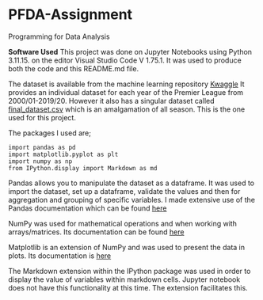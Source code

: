 # PFDA-Assignment
Programming for Data Analysis

**Software Used**
This project was done on Jupyter Notebooks using Python 3.11.15. on the editor Visual Studio Code V 1.75.1. It was used to produce both the code and this README.md file.

The dataset is available from the machine learning repository [Kwaggle](https://www.kaggle.com/datasets/saife245/english-premier-league)
It provides an individual dataset for each year of the Premier League from 2000/01-2019/20. However it also has a singular dataset called [final_dataset.csv](https://github.com/Kevin002023/PFDA-Assignment/blob/main/Premier_league_stats/Datasets/final_dataset.csv) which is an amalgamation of all season. This is the one used for this project.

The packages I used are;

````
import pandas as pd
import matplotlib.pyplot as plt
import numpy as np
from IPython.display import Markdown as md

````
Pandas allows you to manipulate the dataset as a dataframe. It was used to import the dataset, set up a dataframe, validate the values and then for aggregation and grouping of specific variables. I made extensive use of the Pandas documentation which can be found [here](https://pandas.pydata.org/pandas-docs/stable/getting_started/index.html)

NumPy was used for mathematical operations and when working with arrays/matrices. Its documentation can be found [here](https://numpy.org/doc/stable/)

Matplotlib is an extension of NumPy and was used to present the data in plots. Its documentation is [here](https://matplotlib.org/stable/index.html)


The Markdown extension within the IPython package was used in order to display the value of variables within markdown cells. Jupyter notebook does not have this functionality at this time. The extension facilitates this. 